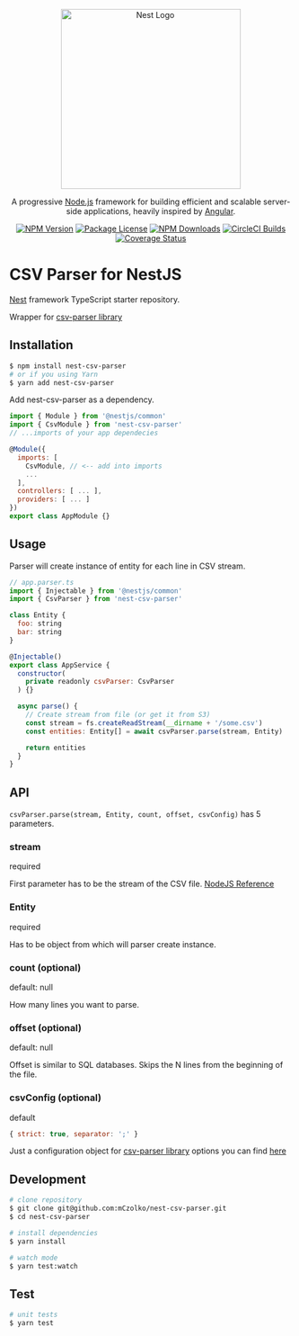 <p align="center">
  <a href="http://nestjs.com/" target="blank"><img src="https://nestjs.com/img/logo_text.svg" width="320" alt="Nest Logo" /></a>
</p>

[travis-image]: https://api.travis-ci.org/nestjs/nest.svg?branch=master
[travis-url]: https://travis-ci.org/nestjs/nest
[linux-image]: https://img.shields.io/travis/nestjs/nest/master.svg?label=linux
[linux-url]: https://travis-ci.org/nestjs/nest

  <p align="center">A progressive <a href="http://nodejs.org" target="blank">Node.js</a> framework for building efficient and scalable server-side applications, heavily inspired by <a href="https://angular.io" target="blank">Angular</a>.</p>
    <p align="center">
<a href="https://www.npmjs.com/package/nest-csv-parser"><img src="https://img.shields.io/npm/v/nest-csv-parser.svg" alt="NPM Version" /></a>
<a href="https://www.npmjs.com/package/nest-csv-parser"><img src="https://img.shields.io/npm/l/nest-csv-parser.svg" alt="Package License" /></a>
<a href="https://www.npmjs.com/package/nest-csv-parser"><img src="https://img.shields.io/npm/dm/nest-csv-parser.svg" alt="NPM Downloads" /></a>
<a href="https://circleci.com/gh/mCzolko/nest-csv-parser"><img src="https://circleci.com/gh/mCzolko/nest-csv-parser.svg?style=svg" alt="CircleCI Builds" /></a>
<a href='https://coveralls.io/github/mCzolko/nest-csv-parser?branch=master'><img src='https://coveralls.io/repos/github/mCzolko/nest-csv-parser/badge.svg?branch=master' alt='Coverage Status' /></a>
</p>

# CSV Parser for NestJS

[Nest](https://github.com/nestjs/nest) framework TypeScript starter repository.

Wrapper for [csv-parser library](https://github.com/mafintosh/csv-parser)

## Installation

```bash
$ npm install nest-csv-parser
# or if you using Yarn
$ yarn add nest-csv-parser
```

Add nest-csv-parser as a dependency.

```js
import { Module } from '@nestjs/common'
import { CsvModule } from 'nest-csv-parser'
// ...imports of your app dependecies

@Module({
  imports: [
    CsvModule, // <-- add into imports
    ...
  ],
  controllers: [ ... ],
  providers: [ ... ]
})
export class AppModule {}
```

## Usage

Parser will create instance of entity for each line in CSV stream.

```js
// app.parser.ts
import { Injectable } from '@nestjs/common'
import { CsvParser } from 'nest-csv-parser'

class Entity {
  foo: string
  bar: string
}

@Injectable()
export class AppService {
  constructor(
    private readonly csvParser: CsvParser
  ) {}

  async parse() {
    // Create stream from file (or get it from S3)
    const stream = fs.createReadStream(__dirname + '/some.csv')
    const entities: Entity[] = await csvParser.parse(stream, Entity)

    return entities
  }
}
```

## API

`csvParser.parse(stream, Entity, count, offset, csvConfig)` has 5 parameters.

### stream

required

First parameter has to be the stream of the CSV file. [NodeJS Reference](https://nodejs.org/api/stream.html)

### Entity

required

Has to be object from which will parser create instance.

### count (optional)

default: null

How many lines you want to parse.

### offset (optional)

default: null

Offset is similar to SQL databases. Skips the N lines from the beginning of the file.

### csvConfig (optional)

default

```js
{ strict: true, separator: ';' }
```

Just a configuration object  for [csv-parser library](https://github.com/mafintosh/csv-parser) options you can find [here](https://github.com/mafintosh/csv-parser#api)

## Development

```bash
# clone repository
$ git clone git@github.com:mCzolko/nest-csv-parser.git
$ cd nest-csv-parser

# install dependencies
$ yarn install

# watch mode
$ yarn test:watch
```

## Test

```bash
# unit tests
$ yarn test
```
